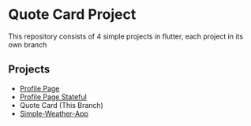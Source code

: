 # Quote Card Project
This repository consists of 4 simple projects in flutter, each project in its own branch

## Projects
- [Profile Page](https://github.com/AdamJeddy/Simple-Weather-App/tree/Profile-Page)
- [Profile Page Stateful](https://github.com/AdamJeddy/Simple-Weather-App/tree/Profile-Page-Stateful)
- Quote Card (This Branch)
- [Simple-Weather-App](https://github.com/AdamJeddy/Simple-Weather-App/tree/Weather-App)
